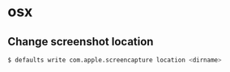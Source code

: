 # osx

## Change screenshot location
```sh
$ defaults write com.apple.screencapture location <dirname>
```

